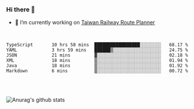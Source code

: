 ### Hi there 👋

- 🔭 I’m currently working on [Taiwan Railway Route Planner](https://github.com/Taiwan-Railway-Route-Planner)

<br/>

<!--START_SECTION:waka-->

```text
TypeScript       10 hrs 58 mins  █████████████████░░░░░░░░   68.17 %
YAML             3 hrs 59 mins   ██████▒░░░░░░░░░░░░░░░░░░   24.75 %
JSON             21 mins         ▓░░░░░░░░░░░░░░░░░░░░░░░░   02.18 %
XML              18 mins         ▒░░░░░░░░░░░░░░░░░░░░░░░░   01.94 %
Java             18 mins         ▒░░░░░░░░░░░░░░░░░░░░░░░░   01.92 %
Markdown         6 mins          ▒░░░░░░░░░░░░░░░░░░░░░░░░   00.72 %
```

<!--END_SECTION:waka-->

<br/>
<br/>

![Anurag's github stats](https://github-readme-stats.vercel.app/api?username=DepickereSven&show_icons=true&theme=tokyonight)



<!--
**DepickereSven/DepickereSven** is a ✨ _special_ ✨ repository because its `README.md` (this file) appears on your GitHub profile.

Here are some ideas to get you started:

- 🔭 I’m currently working on ...
- 🌱 I’m currently learning ...
- 👯 I’m looking to collaborate on ...
- 🤔 I’m looking for help with ...
- 💬 Ask me about ...
- 📫 How to reach me: ...
- 😄 Pronouns: ...
- ⚡ Fun fact: ...
-->
